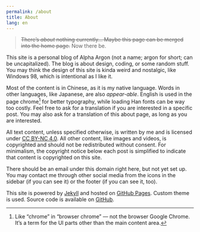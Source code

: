 ```yaml
---
permalink: /about
title: About
lang: en
---
```


> <s>There’s *about* nothing currently... Maybe this page can be merged into the home page.</s> Now there be.

This site is a personal blog of Alpha Argon (not a name; argon for short; can be uncapitalized). The blog is about design, coding, or some random stuff. You may think the design of this site is kinda weird and nostalgic, like Windows 98, which is intentional as I like it.

Most of the content is in Chinese, as it is my native language. Words in other languages, like Japanese, are also *appear-able*. English is used in the page chrome[^chrome] for better typography, while loading Han fonts can be way too costly. Feel free to ask for a translation if you are interested in a specific post. You may also ask for a translation of this about page, as long as you are interested.

All text content, unless specified otherwise, is written by me and is licensed under [CC BY-NC 4.0](https://creativecommons.org/licenses/by-nc/4.0/). All other content, like images and videos, is copyrighted and should not be redistributed without consent. For minimalism, the copyright notice below each post is simplified to indicate that content is copyrighted on this site.

There should be an email under this domain right here, but not yet set up. You may contact me through other social media from the icons in the sidebar (if you can see it) or the footer (if you can see it, too).

This site is powered by [Jekyll](https://jekyllrb.com/) and hosted on [GitHub Pages](https://pages.github.com/). Custom theme is used. Source code is available on [GitHub](https://github.com/alphaArgon/alphaArgon.github.io).

[^chrome]: Like “chrome” in “browser chrome” — not the browser Google Chrome. It’s a term for the UI parts other than the main content area.
